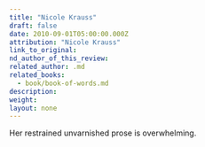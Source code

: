 ```yaml
---
title: "Nicole Krauss"
draft: false
date: 2010-09-01T05:00:00.000Z
attribution: "Nicole Krauss"
link_to_original:
nd_author_of_this_review:
related_author: .md
related_books:
  - book/book-of-words.md
description:
weight:
layout: none
---
```

Her restrained unvarnished prose is overwhelming.

